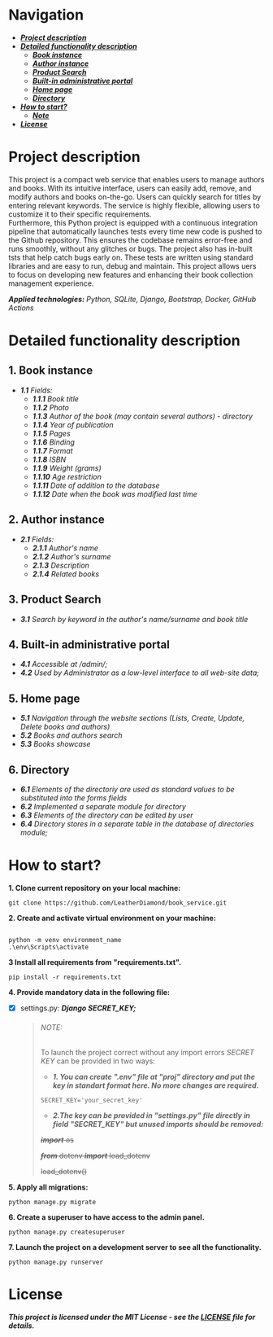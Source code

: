 # Navigation
 
* ***[Project description](#project-description)***
* ***[Detailed functionality description](#detailed-functionality-description)***
  * ***[Book instance](#1-book-instance)***
  * ***[Author instance](#2-author-instance)***
  * ***[Product Search](#3-product-search)***
  * ***[Built-in administrative portal](#4-built-in-administrative-portal)***
  * ***[Home page](#5-home-page)***
  * ***[Directory](#6-directory)***
* ***[How to start?](#how-to-start)***
  * ***[Note](#note)***
* ***[License](#license)***


# Project description

This project is a compact web service that enables users to manage authors and books. 
With its intuitive interface, users can easily add, remove, and modify authors and books on-the-go. 
Users can quickly search for titles by entering relevant keywords. 
The service is highly flexible, allowing users to customize it to their specific requirements.  
Furthermore, this Python project is equipped with a continuous integration pipeline that automatically launches tests every time new code is pushed to the Github repository.
This ensures the codebase remains error-free and runs smoothly, without any glitches or bugs.
The project also has in-built tsts that help catch bugs early on. 
These tests are written using standard libraries and are easy to run, debug and maintain. 
This project allows uers to focus on developing new features and enhancing their book collection management experience.

***Applied technologies:*** *Python, SQLite, Django, Bootstrap, Docker, GitHub Actions*

# Detailed functionality description
   
## 1. Book instance

   * ***1.1*** *Fields:*
       * ***1.1.1*** *Book title*
       * ***1.1.2*** *Photo*
       * ***1.1.3*** *Author of the book (may contain several authors) - directory*
       * ***1.1.4*** *Year of publication*
       * ***1.1.5*** *Pages*
       * ***1.1.6*** *Binding*
       * ***1.1.7*** *Format*
       * ***1.1.8*** *ISBN*
       * ***1.1.9*** *Weight (grams)*
       * ***1.1.10*** *Age restriction*
       * ***1.1.11*** *Date of addition to the database*
       * ***1.1.12*** *Date when the book was modified last time*
       
## 2. Author instance

  * ***2.1*** *Fields:*
      * ***2.1.1*** *Author's name*
      * ***2.1.2*** *Author's surname*
      * ***2.1.3*** *Description*
      * ***2.1.4*** *Related books*

## 3. Product Search

  * ***3.1*** *Search by keyword in the author's name/surname and book title*

## 4. Built-in administrative portal

   * ***4.1*** *Accessible at /admin/;*
   * ***4.2*** *Used by Administrator as a low-level interface to all web-site data;*
   
## 5. Home page

   * ***5.1*** *Navigation through the website sections (Lists, Create, Update, Delete books and authors)*
   * ***5.2*** *Books and authors search*
   * ***5.3*** *Books showcase*

## 6. Directory

   * ***6.1*** *Elements of the directoriy are used as standard values to be substituted into the forms fields*
   * ***6.2*** *Implemented a separate module for directory*
   * ***6.3*** *Elements of the directory can be edited by user*
   * ***6.4*** *Directory stores in a separate table in the database of directories module;*


# How to start?

**1. Clone current repository on your local machine:**
```
git clone https://github.com/LeatherDiamond/book_service.git
```

**2. Create and activate virtual environment on your machine:**
```

python -m venv environment_name
.\env\Scripts\activate
```

**3 Install all requirements from "requirements.txt".**
```
pip install -r requirements.txt
```

**4. Provide mandatory data in the following file:**
 - [x] settings.py:
   ***Django SECRET_KEY;***
    
    > ###### NOTE: 
    >
    > To launch the project correct without any import errors *SECRET KEY* can be provided in two ways:
    >  * ***1. You can create ".env" file at "proj" directory and put the key in standart format here. No more changes are required.***
    >  ```
    >  SECRET_KEY='your_secret_key'
    >  ```
    >  * ***2.The key can be provided in "settings.py" file directly in field "SECRET_KEY" but unused imports should be removed:***
    >
    >
    >~~***import*** os~~
    >
    >~~***from*** dotenv ***import*** load_dotenv~~
    >
    >~~load_dotenv()~~
    

**5. Apply all migrations:**
```
python manage.py migrate
```

**6. Create a superuser to have access to the admin panel.**
```
python manage.py createsuperuser
```

**7. Launch the project on a development server to see all the functionality.**
```
python manage.py runserver
```



# License

***This project is licensed under the MIT License - see the [LICENSE](https://github.com/LeatherDiamond/book_service/blob/master/LICENCE) file for details.***
